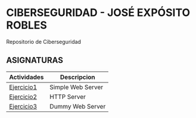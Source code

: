 # CIBERSEGURIDAD - JOSÉ EXPÓSITO ROBLES 
Repositorio de Ciberseguridad
## ASIGNATURAS
| Actividades  | Descripcion |
| ------------- | ------------- |
| [Ejercicio1](Ejercicio1/documento.md)  | Simple Web Server  |
|  [Ejercicio2](HTTP-Server/documento.md)  | HTTP Server |
|  [Ejercicio3](Dummy/documento.md)  | Dummy Web Server |
